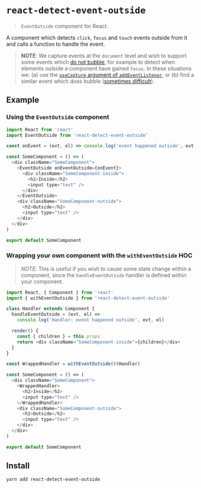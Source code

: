 # `react-detect-event-outside`
> `EventOutside` component for React.

A component which detects `click`, `focus` and `touch` events outside from it and calls a function to handle the event.

> **NOTE**: We capture events at the `document` level and wish to support some events which [do not bubble](https://en.wikipedia.org/wiki/DOM_events#Events), for example to detect when elements outside a component have gained `focus`. In these situations we: (a) use the [`useCapture` argument of `addEventListener`](https://stackoverflow.com/questions/7398290/unable-to-understand-usecapture-attribute-in-addeventlistener), or (b) find a similar event which does bubble ([sometimes difficult](https://bugzilla.mozilla.org/show_bug.cgi?id=687787)).

## Example

### Using the `EventOutside` component

```js
import React from 'react'
import EventOutside from 'react-detect-event-outside'

const onEvent = (evt, el) => console.log('event happened outside', evt, el)

const SomeComponent = () => (
  <div className="SomeComponent">
    <EventOutside onEventOutside={onEvent}>
      <div className="SomeComponent-inside">
        <h2>Inside</h2>
        <input type="text" />
      </div>
    </EventOutside>
    <div className="SomeComponent-outside">
      <h2>Outside</h2>
      <input type="text" />
    </div>
  </div>
)

export default SomeComponent
```

### Wrapping your own component with the `withEventOutside` HOC

> *NOTE*: This is useful if you wish to cause some state change within a component, since
> the `handleEventOutside` handler is defined within your component.

```js
import React, { Component } from 'react'
import { withEventOutside } from 'react-detect-event-outside'

class Handler extends Component {
  handleEventOutside = (evt, el) =>
    console.log('Handler: event happened outside', evt, el)

  render() {
    const { children } = this.props
    return <div className="SomeComponent-inside">{children}</div>
  }
}

const WrappedHandler = withEventOutside()(Handler)

const SomeComponent = () => (
  <div className="SomeComponent">
    <WrappedHandler>
      <h2>Inside</h2>
      <input type="text" />
    </WrappedHandler>
    <div className="SomeComponent-outside">
      <h2>Outside</h2>
      <input type="text" />
    </div>
  </div>
)

export default SomeComponent
```

## Install

```sh
yarn add react-detect-event-outside
```
